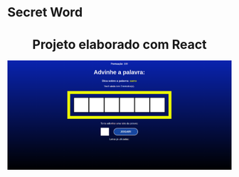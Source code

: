 # Secret Word

<h1 align="center">Projeto elaborado com React</h1>

<div align="center">
<img src="https://github.com/veigarj/SecretWord/blob/main/SecretWord.png" width="720px">
</div>
